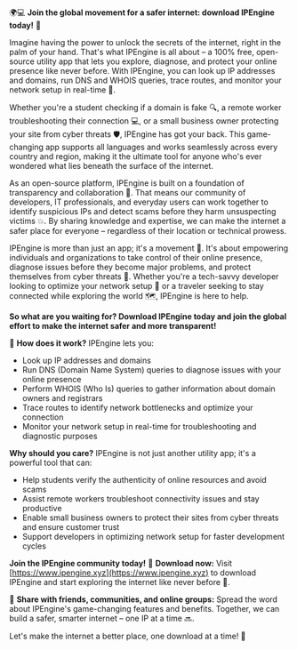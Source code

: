 🌍💻 **Join the global movement for a safer internet: download IPEngine today!** 🚀

Imagine having the power to unlock the secrets of the internet, right in the palm of your hand. That's what IPEngine is all about – a 100% free, open-source utility app that lets you explore, diagnose, and protect your online presence like never before. With IPEngine, you can look up IP addresses and domains, run DNS and WHOIS queries, trace routes, and monitor your network setup in real-time 📡.

Whether you're a student checking if a domain is fake 🔍, a remote worker troubleshooting their connection 💻, or a small business owner protecting your site from cyber threats 🛡️, IPEngine has got your back. This game-changing app supports all languages and works seamlessly across every country and region, making it the ultimate tool for anyone who's ever wondered what lies beneath the surface of the internet.

As an open-source platform, IPEngine is built on a foundation of transparency and collaboration 🤝. That means our community of developers, IT professionals, and everyday users can work together to identify suspicious IPs and detect scams before they harm unsuspecting victims 💥. By sharing knowledge and expertise, we can make the internet a safer place for everyone – regardless of their location or technical prowess.

IPEngine is more than just an app; it's a movement 🌈. It's about empowering individuals and organizations to take control of their online presence, diagnose issues before they become major problems, and protect themselves from cyber threats 💪. Whether you're a tech-savvy developer looking to optimize your network setup 🔧 or a traveler seeking to stay connected while exploring the world 🗺️, IPEngine is here to help.

**So what are you waiting for? Download IPEngine today and join the global effort to make the internet safer and more transparent!**

📲 **How does it work?**
IPEngine lets you:

* Look up IP addresses and domains
* Run DNS (Domain Name System) queries to diagnose issues with your online presence
* Perform WHOIS (Who Is) queries to gather information about domain owners and registrars
* Trace routes to identify network bottlenecks and optimize your connection
* Monitor your network setup in real-time for troubleshooting and diagnostic purposes

**Why should you care?**
IPEngine is not just another utility app; it's a powerful tool that can:

* Help students verify the authenticity of online resources and avoid scams
* Assist remote workers troubleshoot connectivity issues and stay productive
* Enable small business owners to protect their sites from cyber threats and ensure customer trust
* Support developers in optimizing network setup for faster development cycles

**Join the IPEngine community today!**
📱 **Download now:** Visit [https://www.ipengine.xyz](https://www.ipengine.xyz) to download IPEngine and start exploring the internet like never before 🚀.

💬 **Share with friends, communities, and online groups:** Spread the word about IPEngine's game-changing features and benefits. Together, we can build a safer, smarter internet – one IP at a time 🔜.

Let's make the internet a better place, one download at a time! 🌟